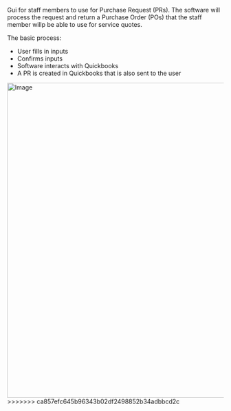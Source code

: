 Gui for staff members to use for Purchase Request (PRs).
The software will process the request and return a Purchase Order (POs) that the staff member willp be able to use for service quotes.

The basic process:
- User fills in inputs
- Confirms inputs
- Software interacts with Quickbooks
- A PR is created in Quickbooks that is also sent to the user

<img width="1207" height="732" alt="Image" src="https://github.com/user-attachments/assets/66e39bf0-8c62-4f8b-8bc1-3ee287cd2422" />
>>>>>>> ca857efc645b96343b02df2498852b34adbbcd2c
